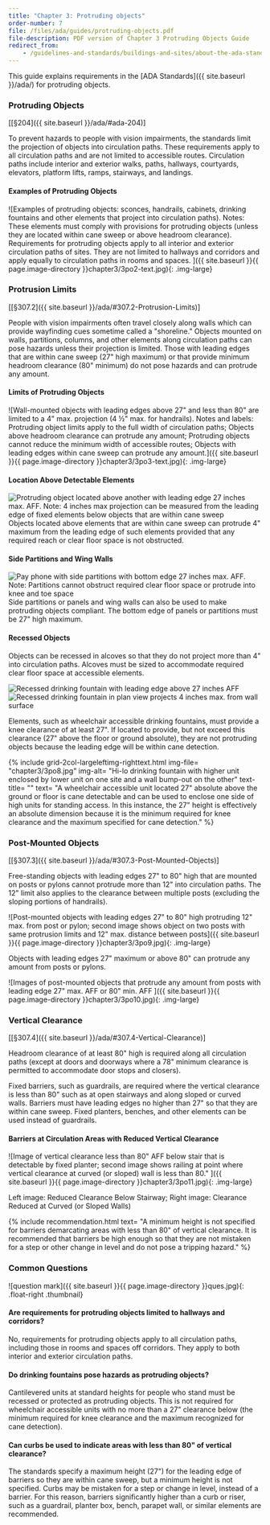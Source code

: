 ```yaml
---
title: "Chapter 3: Protruding objects"
order-number: 7
file: /files/ada/guides/protruding-objects.pdf
file-description: PDF version of Chapter 3 Protruding Objects Guide
redirect_from: 
    - /guidelines-and-standards/buildings-and-sites/about-the-ada-standards/guide-to-the-ada-standards/chapter-3-protruding-objects/
---
```

This guide explains requirements in the [ADA
Standards]({{ site.baseurl }}/ada/)
for protruding objects.

### Protruding Objects

[[§204]({{ site.baseurl }}/ada/#ada-204)]

To prevent hazards to people with vision impairments, the standards
limit the projection of objects into circulation paths. These
requirements apply to all circulation paths and are not limited to
accessible routes. Circulation paths include interior and exterior
walks, paths, hallways, courtyards, elevators, platform lifts, ramps,
stairways, and landings.

#### Examples of Protruding Objects

![Examples of protruding objects: sconces, handrails, cabinets, drinking
fountains and other elements that project into circulation paths).
Notes: These elements must comply with provisions for protruding objects
(unless they are located within cane sweep or above headroom clearance).
Requirements for protruding objects apply to all interior and exterior
circulation paths of sites. They are not limited to hallways and
corridors and apply equally to circulation paths in rooms and spaces.
]({{ site.baseurl }}{{ page.image-directory }}chapter3/3po2-text.jpg){: .img-large}

### Protrusion Limits

[[§307.2]({{ site.baseurl }}/ada/#307.2-Protrusion-Limits)]

People with vision impairments often travel closely along walls which
can provide wayfinding cues sometime called a "shoreline." Objects
mounted on walls, partitions, columns, and other elements along
circulation paths can pose hazards unless their projection is limited.
Those with leading edges that are within cane sweep (27" high maximum)
or that provide minimum headroom clearance (80" minimum) do not pose
hazards and can protrude any amount.

#### Limits of Protruding Objects

![Wall-mounted objects with leading edges above 27" and less than 80"
are limited to a 4" max. projection (4 ½" max. for handrails). Notes and
labels: Protruding object limits apply to the full width of circulation
paths; Objects above headroom clearance can protrude any amount;
Protruding objects cannot reduce the minimum width of accessible routes;
Objects with leading edges within cane sweep can protrude any
amount.]({{ site.baseurl }}{{ page.image-directory }}chapter3/3po3-text.jpg){: .img-large}

#### Location Above Detectable Elements

<div class="clearfix">
<img src="{{ site.baseurl }}{{ page.image-directory }}chapter3/3po4.jpg" alt="Protruding object located above another with leading edge 27 inches max.
AFF. Note: 4 inches max projection can be measured from the leading edge of fixed elements below objects that are within cane sweep" class="float-right img-medium">
Objects located above elements that are within cane sweep can protrude
4" maximum from the leading edge of such elements provided that any
required reach or clear floor space is not obstructed.
</div>

#### Side Partitions and Wing Walls

<div class="clearfix">
<img src="{{ site.baseurl }}{{ page.image-directory }}chapter3/3po5.jpg" alt="Pay phone with side partitions with bottom edge 27 inches max. AFF. Note: Partitions cannot obstruct required clear floor space or protrude into knee and toe space" class="float-left img-medium">
Side partitions or panels and wing walls can also be used to make
protruding objects compliant. The bottom edge of panels or partitions
must be 27" high maximum.
</div>

#### Recessed Objects

Objects can be recessed in alcoves so that they do not project more than
4" into circulation paths. Alcoves must be sized to accommodate required
clear floor space at accessible elements.

<div class="grid-container">
    <div class="grid-row">
        <div class="tablet:grid-col">
            <img class="img-large" src="{{ site.baseurl }}{{ page.image-directory }}chapter3/3po6.jpg" alt="Recessed drinking fountain with leading edge above 27 inches AFF">
        </div>
        <div class="tablet:grid-col">
            <img class="img-large" src="{{ site.baseurl }}{{ page.image-directory }}chapter3/3po7.jpg" alt="Recessed drinking fountain in plan view projects 4 inches max. from wall surface">
        </div>
    </div>
</div>

Elements, such as wheelchair accessible drinking fountains, must provide
a knee clearance of at least 27". If located to provide, but not exceed
this clearance (27" above the floor or ground absolute), they are not
protruding objects because the leading edge will be within cane
detection.

{% include grid-2col-largeleftimg-righttext.html
img-file= "chapter3/3po8.jpg"
img-alt= "Hi-lo drinking fountain with higher unit enclosed by lower unit on one site and a wall bump-out on the other"
text-title= ""
text= "A wheelchair accessible unit located 27\" absolute above the ground or
floor is cane detectable and can be used to enclose one side of high
units for standing access. In this instance, the 27\" height is
effectively an absolute dimension because it is the minimum required for
knee clearance and the maximum specified for cane detection."
%}

### Post-Mounted Objects

[[§307.3]({{ site.baseurl }}/ada/#307.3-Post-Mounted-Objects)]

Free-standing objects with leading edges 27" to 80" high that are
mounted on posts or pylons cannot protrude more than 12" into
circulation paths. The 12" limit also applies to the clearance between
multiple posts (excluding the sloping portions of handrails).

![Post-mounted objects with leading edges 27\" to 80\" high protruding
12\" max. from post or pylon; second image shows object on two posts
with same protrusion limits and 12\" max. distance between
posts]({{ site.baseurl }}{{ page.image-directory }}chapter3/3po9.jpg){: .img-large}

Objects with leading edges 27" maximum or above 80" can protrude any
amount from posts or pylons.

![Images of post-mounted objects that protrude any amount from posts
with leading edge 27\" max. AFF or 80\" min. AFF
]({{ site.baseurl }}{{ page.image-directory }}chapter3/3po10.jpg){: .img-large}

### Vertical Clearance

[[§307.4]({{ site.baseurl }}/ada/#307.4-Vertical-Clearance)]

Headroom clearance of at least 80" high is required along all
circulation paths (except at doors and doorways where a 78" minimum
clearance is permitted to accommodate door stops and closers).

Fixed barriers, such as guardrails, are required where the vertical
clearance is less than 80" such as at open stairways and along sloped or
curved walls. Barriers must have leading edges no higher than 27" so
that they are within cane sweep. Fixed planters, benches, and other
elements can be used instead of guardrails.

#### Barriers at Circulation Areas with Reduced Vertical Clearance

![Image of vertical clearance less than 80\" AFF below stair that is
detectable by fixed planter; second image shows railing at point where
vertical clearance at curved (or sloped) wall is less than 80.\"
]({{ site.baseurl }}{{ page.image-directory }}chapter3/3po11.jpg){: .img-large}

<p class="text-italic">Left image: Reduced Clearance Below Stairway; Right image: Clearance Reduced at Curved (or Sloped Walls)</p>

{% include recommendation.html
text= "A minimum height is not specified for barriers demarcating areas with less than 80\" of vertical clearance. It is recommended that barriers be high enough so that they are not mistaken for a step or other change in level and do not pose a tripping hazard."
%}

### Common Questions

![question mark]({{ site.baseurl }}{{ page.image-directory }}ques.jpg){: .float-right .thumbnail}

#### Are requirements for protruding objects limited to hallways and corridors?

No, requirements for protruding objects apply to all circulation paths,
including those in rooms and spaces off corridors. They apply to both
interior and exterior circulation paths.

#### Do drinking fountains pose hazards as protruding objects?

Cantilevered units at standard heights for people who stand must be
recessed or protected as protruding objects. This is not required for
wheelchair accessible units with no more than a 27" clearance below (the
minimum required for knee clearance and the maximum recognized for cane
detection).

#### Can curbs be used to indicate areas with less than 80" of vertical clearance?

The standards specify a maximum height (27") for the leading edge of
barriers so they are within cane sweep, but a minimum height is not
specified. Curbs may be mistaken for a step or change in level, instead
of a barrier. For this reason, barriers significantly higher than a curb
or riser, such as a guardrail, planter box, bench, parapet wall, or
similar elements are recommended.
